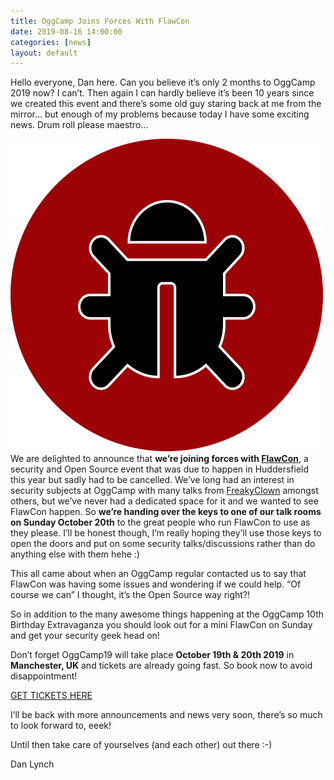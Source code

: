 ```yaml
---
title: OggCamp Joins Forces With FlawCon
date: 2019-08-16 14:00:00
categories: [news]
layout: default
---
```


Hello everyone, Dan here. Can you believe it’s only 2 months to OggCamp 2019 now? I can’t. Then again I can hardly believe it’s been 10 years since we created this event and there’s some old guy staring back at me from the mirror… but enough of my problems because today I have some exciting news. Drum roll please maestro…

<img src="/assets/img/flawcon.svg" class="right-float-blog" /> We are delighted to announce that **we’re joining forces with [FlawCon](https://2019.flawcon.xyz/)**, a security and Open Source event that was due to happen in Huddersfield this year but sadly had to be cancelled. We’ve long had an interest in security subjects at OggCamp with many talks from [FreakyClown](https://twitter.com/_freakyclown_) amongst others, but we’ve never had a dedicated space for it and we wanted to see FlawCon happen. So **we’re handing over the keys to one of our talk rooms on Sunday October 20th** to the great people who run FlawCon to use as they please. I’ll be honest though, I’m really hoping they’ll use those keys to open the doors and put on some security talks/discussions rather than do anything else with them hehe :)

This all came about when an OggCamp regular contacted us to say that FlawCon was having some issues and wondering if we could help. “Of course we can” I thought, it’s the Open Source way right?!

So in addition to the many awesome things happening at the OggCamp 10th Birthday Extravaganza you should look out for a mini FlawCon on Sunday and get your security geek head on!

Don’t forget OggCamp19 will take place **October 19th & 20th 2019** in **Manchester, UK** and tickets are already going fast. So book now to avoid disappointment!

[GET TICKETS HERE](https://ti.to/oggcamp/oggcamp-2019)

I’ll be back with more announcements and news very soon, there’s so much to look forward to, eeek!

Until then take care of yourselves (and each other) out there :-)

Dan Lynch

